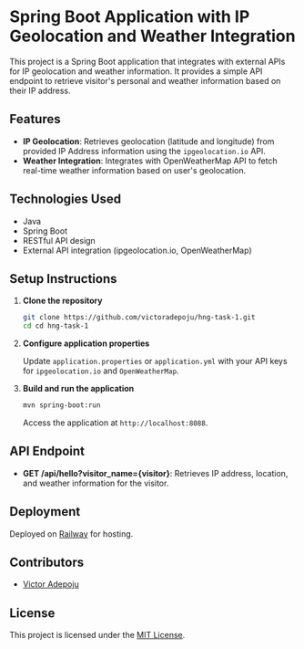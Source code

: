 
# Spring Boot Application with IP Geolocation and Weather Integration

This project is a Spring Boot application that integrates with external APIs for IP geolocation and weather information. It provides a simple API endpoint to retrieve visitor's personal and weather information based on their IP address.

## Features

- **IP Geolocation**: Retrieves geolocation (latitude and longitude) from provided IP Address information using the `ipgeolocation.io` API.
- **Weather Integration**: Integrates with OpenWeatherMap API to fetch real-time weather information based on user's geolocation.

## Technologies Used

- Java
- Spring Boot
- RESTful API design
- External API integration (ipgeolocation.io, OpenWeatherMap)

## Setup Instructions

1. **Clone the repository**

   ```bash
   git clone https://github.com/victoradepoju/hng-task-1.git
   cd cd hng-task-1
   ```

2. **Configure application properties**

   Update `application.properties` or `application.yml` with your API keys for `ipgeolocation.io` and `OpenWeatherMap`.

3. **Build and run the application**

   ```bash
   mvn spring-boot:run
   ```

   Access the application at `http://localhost:8088`.

## API Endpoint

- **GET /api/hello?visitor_name={visitor}**: Retrieves IP address, location, and weather information for the visitor.

## Deployment

Deployed on [Railway](https://hng-task-1-production-8fea.up.railway.app/api/hello?visitor_name=%22Mark%22) for hosting. 

## Contributors

- [Victor Adepoju](https://github.com/victoradepoju)

## License

This project is licensed under the [MIT License](https://github.com/victoradepoju).
